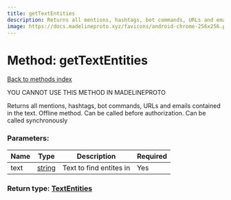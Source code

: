 ```yaml
---
title: getTextEntities
description: Returns all mentions, hashtags, bot commands, URLs and emails contained in the text. Offline method. Can be called before authorization. Can be called synchronously
image: https://docs.madelineproto.xyz/favicons/android-chrome-256x256.png
---
```

# Method: getTextEntities  
[Back to methods index](index.md)


YOU CANNOT USE THIS METHOD IN MADELINEPROTO


Returns all mentions, hashtags, bot commands, URLs and emails contained in the text. Offline method. Can be called before authorization. Can be called synchronously

### Parameters:

| Name     |    Type       | Description | Required |
|----------|---------------|-------------|----------|
|text|[string](../types/string.md) | Text to find entites in | Yes|


### Return type: [TextEntities](../types/TextEntities.md)


